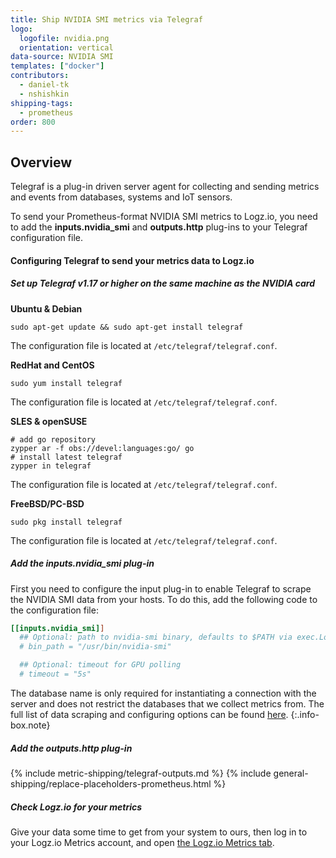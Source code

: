 ```yaml
---
title: Ship NVIDIA SMI metrics via Telegraf
logo:
  logofile: nvidia.png
  orientation: vertical
data-source: NVIDIA SMI
templates: ["docker"]
contributors:
  - daniel-tk
  - nshishkin
shipping-tags:  
  - prometheus
order: 800
---
```



## Overview

Telegraf is a plug-in driven server agent for collecting and sending metrics and events from databases, systems and IoT sensors.

To send your Prometheus-format NVIDIA SMI metrics to Logz.io, you need to add the **inputs.nvidia_smi** and **outputs.http** plug-ins to your Telegraf configuration file.

#### Configuring Telegraf to send your metrics data to Logz.io

<div class="tasklist">

##### Set up Telegraf v1.17 or higher on the same machine as the NVIDIA card

**Ubuntu & Debian**

```shell
sudo apt-get update && sudo apt-get install telegraf
```

The configuration file is located at `/etc/telegraf/telegraf.conf`.

**RedHat and CentOS**

```shell
sudo yum install telegraf
```

The configuration file is located at `/etc/telegraf/telegraf.conf`.

**SLES & openSUSE**

```shell
# add go repository
zypper ar -f obs://devel:languages:go/ go
# install latest telegraf
zypper in telegraf
```

The configuration file is located at `/etc/telegraf/telegraf.conf`.

**FreeBSD/PC-BSD**

```shell
sudo pkg install telegraf
```

The configuration file is located at `/etc/telegraf/telegraf.conf`.
  
##### Add the inputs.nvidia_smi plug-in

First you need to configure the input plug-in to enable Telegraf to scrape the NVIDIA SMI data from your hosts. To do this, add the following code to the configuration file:


``` ini
[[inputs.nvidia_smi]]
  ## Optional: path to nvidia-smi binary, defaults to $PATH via exec.LookPath
  # bin_path = "/usr/bin/nvidia-smi"

  ## Optional: timeout for GPU polling
  # timeout = "5s"
```


<!-- info-box-start:info -->
The database name is only required for instantiating a connection with the server and does not restrict the databases that we collect metrics from. The full list of data scraping and configuring options can be found [here](https://github.com/influxdata/telegraf/blob/release-1.18/plugins/inputs/nvidia_smi/README.md).
{:.info-box.note}
<!-- info-box-end -->

##### Add the outputs.http plug-in

{% include metric-shipping/telegraf-outputs.md %}
{% include general-shipping/replace-placeholders-prometheus.html %}

##### Check Logz.io for your metrics

Give your data some time to get from your system to ours, then log in to your Logz.io Metrics account, and open [the Logz.io Metrics tab](https://app.logz.io/#/dashboard/metrics/).


</div>
